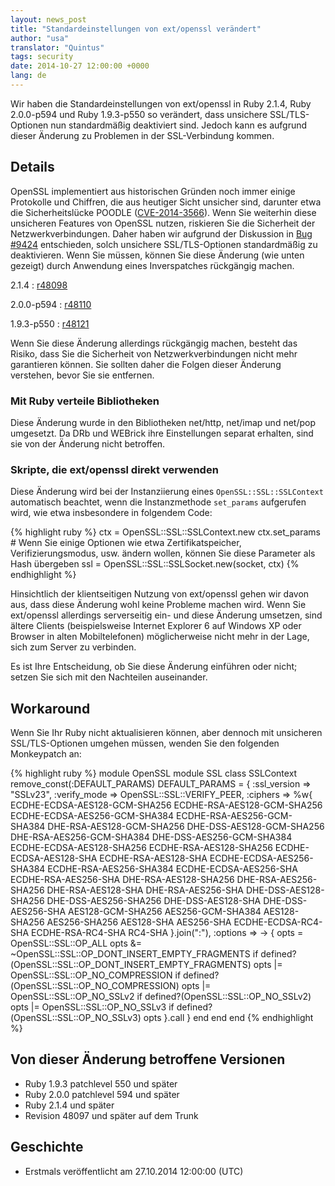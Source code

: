 ```yaml
---
layout: news_post
title: "Standardeinstellungen von ext/openssl verändert"
author: "usa"
translator: "Quintus"
tags: security
date: 2014-10-27 12:00:00 +0000
lang: de
---
```


Wir haben die Standardeinstellungen von ext/openssl in Ruby 2.1.4,
Ruby 2.0.0-p594 und Ruby 1.9.3-p550 so verändert, dass unsichere
SSL/TLS-Optionen nun standardmäßig deaktiviert sind. Jedoch kann es
aufgrund dieser Änderung zu Problemen in der SSL-Verbindung kommen.

## Details

OpenSSL implementiert aus historischen Gründen noch immer einige
Protokolle und Chiffren, die aus heutiger Sicht unsicher sind,
darunter etwa die Sicherheitslücke POODLE
([CVE-2014-3566](http://cve.mitre.org/cgi-bin/cvename.cgi?name=CVE-2014-3566)).
Wenn Sie weiterhin diese unsicheren Features von OpenSSL nutzen, riskieren
Sie die Sicherheit der Netzwerkverbindungen. Daher haben wir aufgrund
der Diskussion in [Bug #9424](https://bugs.ruby-lang.org/issues/9424)
entschieden, solch unsichere SSL/TLS-Optionen standardmäßig zu
deaktivieren. Wenn Sie müssen, können Sie diese Änderung (wie unten
gezeigt) durch Anwendung eines Inverspatches rückgängig machen.

2.1.4
: [r48098](http://svn.ruby-lang.org/cgi-bin/viewvc.cgi?revision=48098&view=revision)

2.0.0-p594
: [r48110](http://svn.ruby-lang.org/cgi-bin/viewvc.cgi?revision=48110&view=revision)

1.9.3-p550
: [r48121](http://svn.ruby-lang.org/cgi-bin/viewvc.cgi?revision=48121&view=revision)

Wenn Sie diese Änderung allerdings rückgängig machen, besteht das
Risiko, dass Sie die Sicherheit von Netzwerkverbindungen nicht mehr
garantieren können. Sie sollten daher die Folgen dieser Änderung
verstehen, bevor Sie sie entfernen.

### Mit Ruby verteile Bibliotheken

Diese Änderung wurde in den Bibliotheken net/http, net/imap und
net/pop umgesetzt. Da DRb und WEBrick ihre Einstellungen separat
erhalten, sind sie von der Änderung nicht betroffen.

### Skripte, die ext/openssl direkt verwenden

Diese Änderung wird bei der Instanziierung eines
`OpenSSL::SSL::SSLContext` automatisch beachtet, wenn die
Instanzmethode `set_params` aufgerufen wird, wie etwa insbesondere in
folgendem Code:

{% highlight ruby %}
ctx = OpenSSL::SSL::SSLContext.new
ctx.set_params  # Wenn Sie einige Optionen wie etwa Zertifikatspeicher, Verifizierungsmodus, usw. ändern wollen, können Sie diese Parameter als Hash übergeben
ssl = OpenSSL::SSL::SSLSocket.new(socket, ctx)
{% endhighlight %}

Hinsichtlich der klientseitigen Nutzung von ext/openssl gehen wir
davon aus, dass diese Änderung wohl keine Probleme machen wird. Wenn
Sie ext/openssl allerdings serverseitig ein- und diese Änderung
umsetzen, sind ältere Clients (beispielsweise Internet Explorer 6 auf
Windows XP oder Browser in alten Mobiltelefonen) möglicherweise nicht
mehr in der Lage, sich zum Server zu verbinden.

Es ist Ihre Entscheidung, ob Sie diese Änderung einführen oder nicht;
setzen Sie sich mit den Nachteilen auseinander.

## Workaround

Wenn Sie Ihr Ruby nicht aktualisieren können, aber dennoch mit
unsicheren SSL/TLS-Optionen umgehen müssen, wenden Sie den folgenden
Monkeypatch an:

{% highlight ruby %}
module OpenSSL
  module SSL
    class SSLContext
      remove_const(:DEFAULT_PARAMS)
      DEFAULT_PARAMS = {
        :ssl_version => "SSLv23",
        :verify_mode => OpenSSL::SSL::VERIFY_PEER,
        :ciphers => %w{
          ECDHE-ECDSA-AES128-GCM-SHA256
          ECDHE-RSA-AES128-GCM-SHA256
          ECDHE-ECDSA-AES256-GCM-SHA384
          ECDHE-RSA-AES256-GCM-SHA384
          DHE-RSA-AES128-GCM-SHA256
          DHE-DSS-AES128-GCM-SHA256
          DHE-RSA-AES256-GCM-SHA384
          DHE-DSS-AES256-GCM-SHA384
          ECDHE-ECDSA-AES128-SHA256
          ECDHE-RSA-AES128-SHA256
          ECDHE-ECDSA-AES128-SHA
          ECDHE-RSA-AES128-SHA
          ECDHE-ECDSA-AES256-SHA384
          ECDHE-RSA-AES256-SHA384
          ECDHE-ECDSA-AES256-SHA
          ECDHE-RSA-AES256-SHA
          DHE-RSA-AES128-SHA256
          DHE-RSA-AES256-SHA256
          DHE-RSA-AES128-SHA
          DHE-RSA-AES256-SHA
          DHE-DSS-AES128-SHA256
          DHE-DSS-AES256-SHA256
          DHE-DSS-AES128-SHA
          DHE-DSS-AES256-SHA
          AES128-GCM-SHA256
          AES256-GCM-SHA384
          AES128-SHA256
          AES256-SHA256
          AES128-SHA
          AES256-SHA
          ECDHE-ECDSA-RC4-SHA
          ECDHE-RSA-RC4-SHA
          RC4-SHA
        }.join(":"),
        :options => -> {
          opts = OpenSSL::SSL::OP_ALL
          opts &= ~OpenSSL::SSL::OP_DONT_INSERT_EMPTY_FRAGMENTS if defined?(OpenSSL::SSL::OP_DONT_INSERT_EMPTY_FRAGMENTS)
          opts |= OpenSSL::SSL::OP_NO_COMPRESSION if defined?(OpenSSL::SSL::OP_NO_COMPRESSION)
          opts |= OpenSSL::SSL::OP_NO_SSLv2 if defined?(OpenSSL::SSL::OP_NO_SSLv2)
          opts |= OpenSSL::SSL::OP_NO_SSLv3 if defined?(OpenSSL::SSL::OP_NO_SSLv3)
          opts
        }.call
      }
    end
  end
end
{% endhighlight %}

## Von dieser Änderung betroffene Versionen

* Ruby 1.9.3 patchlevel 550 und später
* Ruby 2.0.0 patchlevel 594 und später
* Ruby 2.1.4 und später
* Revision 48097 und später auf dem Trunk

## Geschichte

* Erstmals veröffentlicht am 27.10.2014 12:00:00 (UTC)
